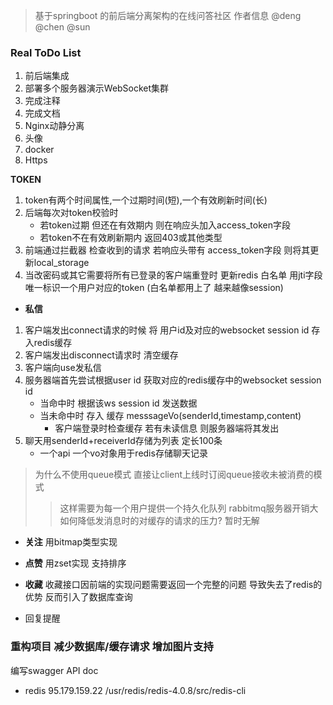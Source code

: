> 基于springboot 的前后端分离架构的在线问答社区
作者信息 @deng @chen @sun
### Real ToDo List
1. 前后端集成
2. 部署多个服务器演示WebSocket集群
3. 完成注释
4. 完成文档
5. Nginx动静分离
6. 头像
7. docker
8. Https


**TOKEN**
1. token有两个时间属性,一个过期时间(短),一个有效刷新时间(长)
2. 后端每次对token校验时 
    - 若token过期 但还在有效期内 则在响应头加入access_token字段
    - 若token不在有效刷新期内 返回403或其他类型
2. 前端通过拦截器 检查收到的请求 若响应头带有 access_token字段 则将其更新local_storage
5. 当改密码或其它需要将所有已登录的客户端重登时 更新redis 白名单 用jti字段唯一标识一个用户对应的token (白名单都用上了 越来越像session)

- **私信**
1. 客户端发出connect请求的时候 将 用户id及对应的websocket session  id 存入redis缓存
2. 客户端发出disconnect请求时 清空缓存
3. 客户端向use发私信
4. 服务器端首先尝试根据user id 获取对应的redis缓存中的websocket session id
    - 当命中时 根据该ws session id 发送数据
    - 当未命中时 存入 缓存 messsageVo(senderId,timestamp,content)
        - 客户端登录时检查缓存 若有未读信息 则服务器端将其发出
1. 聊天用senderId+receiverId存储为列表 定长100条
    - 一个api 一个vo对象用于redis存储聊天记录
> 为什么不使用queue模式 直接让client上线时订阅queue接收未被消费的模式
>> 这样需要为每一个用户提供一个持久化队列 rabbitmq服务器开销大
> 如何降低发消息时的对缓存的请求的压力? 暂时无解
- **关注**
用bitmap类型实现 

- **点赞**
用zset实现 支持排序

- **收藏**
收藏接口因前端的实现问题需要返回一个完整的问题 导致失去了redis的优势 反而引入了数据库查询

- 回复提醒

### 重构项目 减少数据库/缓存请求 增加图片支持
编写swagger API doc

- redis 95.179.159.22 /usr/redis/redis-4.0.8/src/redis-cli